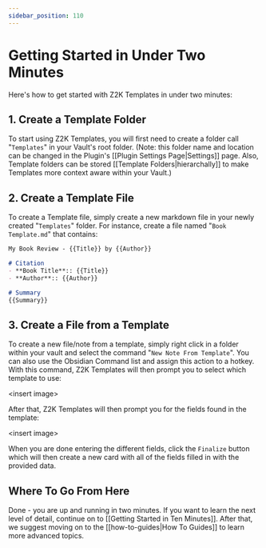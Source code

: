```yaml
---
sidebar_position: 110
---
```


# Getting Started in Under Two Minutes
Here's how to get started with Z2K Templates in under two minutes:

## 1. Create a Template Folder
To start using Z2K Templates, you will first need to create a folder call "`Templates`" in your Vault's root folder. (Note: this folder name and location can be changed in the Plugin's [[Plugin Settings Page|Settings]] page. Also, Template folders can be stored [[Template Folders|hierarchally]] to make Templates more context aware within your Vault.)

## 2. Create a Template File
To create a Template file, simply create a new markdown file in your newly created "`Templates`" folder. For instance, create a file named "`Book Template.md`" that contains:

```markdown
My Book Review - {{Title}} by {{Author}}

# Citation
- **Book Title**:: {{Title}}
- **Author**:: {{Author}}

# Summary
{{Summary}}

```

## 3. Create a File from a Template
To create a new file/note from a template, simply right click in a folder within your vault and select the command "`New Note From Template`". You can also use the Obsidian Command list and assign this action to a hotkey. With this command, Z2K Templates will then prompt you to select which template to use:

\<insert image\>

After that, Z2K Templates will then prompt you for the fields found in the template:

\<insert image\>

When you are done entering the different fields, click the `Finalize` button which will then create a new card with all of the fields filled in with the provided data. 

## Where To Go From Here
Done - you are up and running in two minutes. If you want to learn the next level of detail, continue on to [[Getting Started in Ten Minutes]]. After that, we suggest moving on to the [[how-to-guides|How To Guides]] to learn more advanced topics. 
